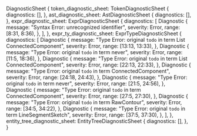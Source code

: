 DiagnosticSheet {
    token_diagnostic_sheet: TokenDiagnosticSheet {
        diagnostics: [],
    },
    ast_diagnostic_sheet: AstDiagnosticSheet {
        diagnostics: [],
    },
    expr_diagnostic_sheet: ExprDiagnosticSheet {
        diagnostics: [
            Diagnostic {
                message: "Syntax Error: unrecognized identifier",
                severity: Error,
                range: [8:31, 8:36),
            },
        ],
    },
    expr_ty_diagnostic_sheet: ExprTypeDiagnosticSheet {
        diagnostics: [
            Diagnostic {
                message: "Type Error: original `todo` in term List ConnectedComponent",
                severity: Error,
                range: [13:13, 13:33),
            },
            Diagnostic {
                message: "Type Error: original `todo` in term never",
                severity: Error,
                range: [11:5, 18:36),
            },
            Diagnostic {
                message: "Type Error: original `todo` in term List ConnectedComponent",
                severity: Error,
                range: [22:13, 22:33),
            },
            Diagnostic {
                message: "Type Error: original `todo` in term ConnectedComponent",
                severity: Error,
                range: [24:18, 24:43),
            },
            Diagnostic {
                message: "Type Error: original `todo` in term never",
                severity: Error,
                range: [21:5, 24:56),
            },
            Diagnostic {
                message: "Type Error: original `todo` in term ConnectedComponent",
                severity: Error,
                range: [27:5, 27:30),
            },
            Diagnostic {
                message: "Type Error: original `todo` in term RawContour",
                severity: Error,
                range: [34:5, 34:22),
            },
            Diagnostic {
                message: "Type Error: original `todo` in term LineSegmentSketch",
                severity: Error,
                range: [37:5, 37:30),
            },
        ],
    },
    entity_tree_diagnostic_sheet: EntityTreeDiagnosticSheet {
        diagnostics: [],
    },
}